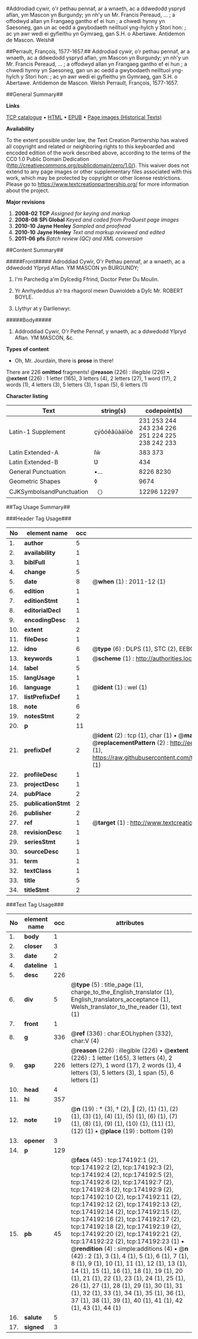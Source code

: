 #Addrodiad cywir, o'r pethau pennaf, ar a wnaeth, ac a ddwedodd yspryd aflan, ym Mascon yn Burgundy; yn nh'y un Mr. Francis Pereaud, ... ; a offodwyd allan yn Frangaeg gantho ef ei hun ; a chwedi hynny yn Saesoneg, gan un ac oedd a gwybodaeth neilltuol yng-hylch y Stori hon: ; ac yn awr wedi ei gyfieithu yn Gymraeg, gan S.H. o Abertawe. Antidemon de Mascon. Welsh#

##Perrault, François, 1577-1657.##
Addrodiad cywir, o'r pethau pennaf, ar a wnaeth, ac a ddwedodd yspryd aflan, ym Mascon yn Burgundy; yn nh'y un Mr. Francis Pereaud, ... ; a offodwyd allan yn Frangaeg gantho ef ei hun ; a chwedi hynny yn Saesoneg, gan un ac oedd a gwybodaeth neilltuol yng-hylch y Stori hon: ; ac yn awr wedi ei gyfieithu yn Gymraeg, gan S.H. o Abertawe.
Antidemon de Mascon. Welsh
Perrault, François, 1577-1657.

##General Summary##

**Links**

[TCP catalogue](http://www.ota.ox.ac.uk/tcp/)  • 
[HTML](http://tei.it.ox.ac.uk/tcp/Texts-HTML/free/B04/B04690.html)  • 
[EPUB](http://tei.it.ox.ac.uk/tcp/Texts-EPUB/free/B04/B04690.epub) • 
[Page images (Historical Texts)](https://historicaltexts.jisc.ac.uk/eebo-49520956e)

**Availability**

To the extent possible under law, the Text Creation Partnership has waived all copyright and related or neighboring rights to this keyboarded and encoded edition of the work described above, according to the terms of the CC0 1.0 Public Domain Dedication (http://creativecommons.org/publicdomain/zero/1.0/). This waiver does not extend to any page images or other supplementary files associated with this work, which may be protected by copyright or other license restrictions. Please go to https://www.textcreationpartnership.org/ for more information about the project.

**Major revisions**

1. __2008-02__ __TCP__ *Assigned for keying and markup*
1. __2008-08__ __SPi Global__ *Keyed and coded from ProQuest page images*
1. __2010-10__ __Jayne Henley__ *Sampled and proofread*
1. __2010-10__ __Jayne Henley__ *Text and markup reviewed and edited*
1. __2011-06__ __pfs__ *Batch review (QC) and XML conversion*

##Content Summary##

#####Front#####
Adroddiad Cywir, O'r Pethau pennaf, ar a wnaeth, ac a ddwedodd Yſpryd Aflan. YM MASCON yn BURGUNDY; 
1. I'm Parchedig a'm Dyſcedig Ffrind, Doctor Peter Du Moulin.

1. Yr Anrhydeddus a'r tra rhagorol mewn Duwioldeb a Dyſc Mr. ROBERT BOYLE.

1. Llythyr at y Darllenwyr.

#####Body#####

1. Addroddiad Cywir, O'r Pethe Pennaf, y wnaeth, ac a ddwedodd Yſpryd Aflan. YM MASCON, &c.

**Types of content**

  * Oh, Mr. Jourdain, there is **prose** in there!

There are 226 **omitted** fragments! 
 @__reason__ (226) : illegible (226)  •  @__extent__ (226) : 1 letter (165), 3 letters (4), 2 letters (27), 1 word (17), 2 words (1), 4 letters (3), 5 letters (3), 1 span (5), 6 letters (1)

**Character listing**


|Text|string(s)|codepoint(s)|
|---|---|---|
|Latin-1 Supplement|çýôóêâûàáîòé|231 253 244 243 234 226 251 224 225 238 242 233|
|Latin Extended-A|ſŵ|383 373|
|Latin Extended-B|Ʋ|434|
|General Punctuation|•…|8226 8230|
|Geometric Shapes|◊|9674|
|CJKSymbolsandPunctuation|〈〉|12296 12297|

##Tag Usage Summary##

###Header Tag Usage###

|No|element name|occ|attributes|
|---|---|---|---|
|1.|__author__|5||
|2.|__availability__|1||
|3.|__biblFull__|1||
|4.|__change__|5||
|5.|__date__|8| @__when__ (1) : 2011-12 (1)|
|6.|__edition__|1||
|7.|__editionStmt__|1||
|8.|__editorialDecl__|1||
|9.|__encodingDesc__|1||
|10.|__extent__|2||
|11.|__fileDesc__|1||
|12.|__idno__|6| @__type__ (6) : DLPS (1), STC (2), EEBO-CITATION (1), OCLC (1), VID (1)|
|13.|__keywords__|1| @__scheme__ (1) : http://authorities.loc.gov/ (1)|
|14.|__label__|5||
|15.|__langUsage__|1||
|16.|__language__|1| @__ident__ (1) : wel (1)|
|17.|__listPrefixDef__|1||
|18.|__note__|6||
|19.|__notesStmt__|2||
|20.|__p__|11||
|21.|__prefixDef__|2| @__ident__ (2) : tcp (1), char (1)  •  @__matchPattern__ (2) : ([0-9\-]+):([0-9IVX]+) (1), (.+) (1)  •  @__replacementPattern__ (2) : http://eebo.chadwyck.com/downloadtiff?vid=$1&page=$2 (1), https://raw.githubusercontent.com/textcreationpartnership/Texts/master/tcpchars.xml#$1 (1)|
|22.|__profileDesc__|1||
|23.|__projectDesc__|1||
|24.|__pubPlace__|2||
|25.|__publicationStmt__|2||
|26.|__publisher__|2||
|27.|__ref__|1| @__target__ (1) : http://www.textcreationpartnership.org/docs/. (1)|
|28.|__revisionDesc__|1||
|29.|__seriesStmt__|1||
|30.|__sourceDesc__|1||
|31.|__term__|1||
|32.|__textClass__|1||
|33.|__title__|5||
|34.|__titleStmt__|2||


###Text Tag Usage###

|No|element name|occ|attributes|
|---|---|---|---|
|1.|__body__|1||
|2.|__closer__|3||
|3.|__date__|2||
|4.|__dateline__|1||
|5.|__desc__|226||
|6.|__div__|5| @__type__ (5) : title_page (1), charge_to_the_English_translator (1), English_translators_acceptance (1), Welsh_translator_to_the_reader (1), text (1)|
|7.|__front__|1||
|8.|__g__|336| @__ref__ (336) : char:EOLhyphen (332), char:V (4)|
|9.|__gap__|226| @__reason__ (226) : illegible (226)  •  @__extent__ (226) : 1 letter (165), 3 letters (4), 2 letters (27), 1 word (17), 2 words (1), 4 letters (3), 5 letters (3), 1 span (5), 6 letters (1)|
|10.|__head__|4||
|11.|__hi__|357||
|12.|__note__|19| @__n__ (19) : * (3), † (2), ‖ (2), (1) (1), (2) (1), (3) (1), (4) (1), (5) (1), (6) (1), (7) (1), (8) (1), (9) (1), (10) (1), (11) (1), (12) (1)  •  @__place__ (19) : bottom (19)|
|13.|__opener__|3||
|14.|__p__|129||
|15.|__pb__|45| @__facs__ (45) : tcp:174192:1 (2), tcp:174192:2 (2), tcp:174192:3 (2), tcp:174192:4 (2), tcp:174192:5 (2), tcp:174192:6 (2), tcp:174192:7 (2), tcp:174192:8 (2), tcp:174192:9 (2), tcp:174192:10 (2), tcp:174192:11 (2), tcp:174192:12 (2), tcp:174192:13 (2), tcp:174192:14 (2), tcp:174192:15 (2), tcp:174192:16 (2), tcp:174192:17 (2), tcp:174192:18 (2), tcp:174192:19 (2), tcp:174192:20 (2), tcp:174192:21 (2), tcp:174192:22 (2), tcp:174192:23 (1)  •  @__rendition__ (4) : simple:additions (4)  •  @__n__ (42) : 2 (1), 3 (1), 4 (1), 5 (1), 6 (1), 7 (1), 8 (1), 9 (1), 10 (1), 11 (1), 12 (1), 13 (1), 14 (1), 15 (1), 16 (1), 18 (1), 19 (1), 20 (1), 21 (1), 22 (1), 23 (1), 24 (1), 25 (1), 26 (1), 27 (1), 28 (1), 29 (1), 30 (1), 31 (1), 32 (1), 33 (1), 34 (1), 35 (1), 36 (1), 37 (1), 38 (1), 39 (1), 40 (1), 41 (1), 42 (1), 43 (1), 44 (1)|
|16.|__salute__|5||
|17.|__signed__|3||
